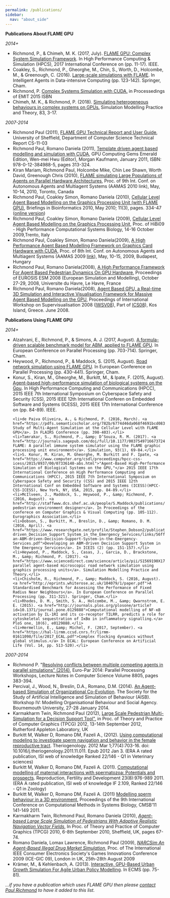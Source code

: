 ```yaml
---
permalink: /publications/
sidebar:
  nav: "about_side"
---
```

<p><b>Publications About FLAME GPU</b></p>
<div class="publications" style="font-size: 14px;">
<i>2014+</i>
<ul>
	<li>Richmond, P., &amp; Chimeh, M. K. (2017, July). <a href="https://www.computer.org/csdl/proceedings/hpcs/2017/3250/00/08035051.pdf">FLAME GPU: Complex System Simulation Framework</a>. In High Performance Computing &amp; Simulation (HPCS), 2017 International Conference on (pp. 11-17). IEEE.</li>
	<li>Coakley, S., Richmond, P., Gheorghe, M., Chin, S., Worth, D., Holcombe, M., &amp; Greenough, C. (2016). <a href="http://paulrichmond.shef.ac.uk/cv/publications/FLAME_IADIC.pdf">Large-scale simulations with FLAME</a>. In Intelligent Agents in Data-intensive Computing (pp. 123-142). Springer, Cham.</li>
	<li>Richmond, P. <a href="https://pdfs.semanticscholar.org/85de/5577da93b1811b1fd558b9dc56f9b35efe7f.pdf">Complex Systems Simulation with CUDA.</a> in Processedings of EMIT 2015 ISBN</li>
	<li>Chimeh, M. K., &amp; Richmond, P. (2018). <a href="https://www.sciencedirect.com/science/article/pii/S1569190X18300170">Simulating heterogeneous behaviours in complex systems on GPUs.</a> Simulation Modelling Practice and Theory, 83, 3-17.</li>
</ul>
<i>2007-2014</i>
<ul>
	<li>Richmond Paul (2011), <a href="http://www.dcs.shef.ac.uk/intranet/research/resmes/CS1103.pdf">FLAME GPU Technical Report and User Guide</a>, University of Sheffield, Department of Computer Science Technical Report CS-11-03</li>
	<li>Richmond Paul, Romano Daniela (2011), <a href="https://www.sciencedirect.com/science/article/pii/B9780123849885000218">Template driven agent based modelling and simulation with CUDA</a>, GPU Computing Gems Emerald Edition, Wen-mei Hwu (Editor), Morgan Kaufmann, January 2011, ISBN: 978-0-12-384988-5, pages 313-324.</li>
	<li>Kiran Mariam, Richmond Paul, Holcombe Mike, Chin Lee Shawn, Worth David, Greenough Chris (2010), <a href="http://www.ifaamas.org/Proceedings/aamas2010/pdf/04%20Demos/D-10.pdf">FLAME simulating Large Populations of Agents on Parallel Hardware Architectures</a>, Proc. of 9th Int. Conf. on Autonomous Agents and Multiagent Systems (AAMAS 2010 link), May, 10-14, 2010, Toronto, Canada </li>
	<li>Richmond Paul, Coakley Simon, Romano Daniela (2010), <a href="https://academic.oup.com/bib/article/11/3/334/225993">Cellular Level Agent Based Modelling on the Graphics Processing Unit (with FLAME GPU)</a>, Briefings in Bioinformatics 2010, May 2010; 11(3), pages. 334-47 (<a href="http://bib.oxfordjournals.org/cgi/content/full/bbp073v1">online version</a>) </li>
	<li>Richmond Paul, Coakley Simon, Romano Daniela (2009), <a href="http://paulrichmond.shef.ac.uk/cv/publications/hibi09.pdf">Cellular Level Agent Based Modelling on the Graphics Processing Unit</a>, Proc. of HiBi09 - High Performance Computational Systems Biology, 14-16 October 2009,Trento, Italy </li>
	<li>Richmond Paul, Coakley Simon, Romano Daniela(2009), <a href="http://paulrichmond.shef.ac.uk/cv/publications/aamas09.pdf">A High Performance Agent Based Modelling Framework on Graphics Card Hardware with CUDA</a>, Proc. of 8th Int. Conf. on Autonomous Agents and Multiagent Systems (AAMAS 2009 <a href="http://www.conferences.hu/AAMAS2009/key.html">link</a>), May, 10-15, 2009, Budapest, Hungary </li>
	<li>Richmond Paul, Romano Daniela(2008), <a href="http://www.paulrichmond.shef.ac.uk/cv/publications/pedestrians.pdf">A High Performance Framework For Agent Based Pedestrian Dynamics On GPU Hardware</a>, Proceedings of EUROSIS ESM 2008 (European Simulation and Modelling), October 27-29, 2008, Universite du Havre, Le Havre, France </li>
	<li>Richmond Paul, Romano Daniela(2008), <a href="http://www.paulrichmond.shef.ac.uk/cv/publications/abgpu.pdf">Agent Based GPU, a Real-time 3D Simulation and Interactive Visualisation Framework for Massive Agent Based Modelling on the GPU</a>, Proceedings of International Workshop on Supervisualisation 2008 (<a href="http://itolab.is.ocha.ac.jp/IWSV2008/index.html">IWSV08</a>), Part of <a href="http://ics08.hpclab.ceid.upatras.gr/">ICS08</a>), Kos Island, Greece. June 2008.</li>
</ul>
</div>
<p><b>Publications Using FLAME GPU</b></p>
<div class="publications" style="font-size: 14px;">
<i>2014+</i>
<ul>
	<li>Alzahrani, E., Richmond, P., &amp; Simons, A. J. (2017, August). <a href="http://eprints.whiterose.ac.uk/129070/1/formulabenchmarkABM.pdf">A formula-driven scalable benchmark model for ABM, applied to FLAME GPU</a>. In European Conference on Parallel Processing (pp. 703-714). Springer, Cham.</li>
	<li>Heywood, P., Richmond, P., &amp; Maddock, S. (2015, August). <a href="http://eprints.whiterose.ac.uk/125352/1/road-network-simulation-using-flame-gpu.pdf">Road network simulation using FLAME GPU</a>. In European Conference on Parallel Processing (pp. 430-441). Springer, Cham.</li>
	<li>Konur, S., Kiran, M., Gheorghe, M., Burkitt, M., &amp; Ipate, F. (2015, August). <a href="https://www.researchgate.net/profile/Florentin_Ipate/publication/308849943_Agent-Based_High-Performance_Simulation_of_Biological_Systems_on_the_GPU/links/5a37945daca27247ede2393c/Agent-Based-High-Performance-Simulation-of-Biological-Systems-on-the-GPU.pdf">Agent-based high-performance simulation of biological systems on the Gpu</a>. In High Performance Computing and Communications (HPCC), 2015 IEEE 7th International Symposium on Cyberspace Safety and Security (CSS), 2015 IEEE 12th International Conferen on Embedded Software and Systems (ICESS), 2015 IEEE 17th International Conference on (pp. 84-89). IEEE.</li>
	
	<li>de Paiva Oliveira, A., & Richmond, P. (2016, March). <a href="https://pdfs.semanticscholar.org/782b/6774d46da068f4691bcd083ef1fc248865a1.pdf">Feasibility Study of Multi-Agent Simulation at the Cellular Level with FLAME GPU</a>. In FLAIRS Conference (pp. 398-403).</li>
	<li>Tamrakar, S., Richmond, P., &amp; D’Souza, R. M. (2017). <a href="http://journals.sagepub.com/doi/full/10.1177/0037549716673724">PI-FLAME: A parallel immune system simulator using the FLAME graphic processing unit environment</a>. Simulation, 93(1), 69-84.</li>
	<li>S. Konur, M. Kiran, M. Gheorghe, M. Burkitt and F. Ipate, <a href="https://www.computer.org/csdl/proceedings/hpcc-css-icess/2015/8937/00/07336148-abs.html">"Agent-Based High-Performance Simulation of Biological Systems on the GPU,"</a> 2015 IEEE 17th International Conference on High Performance Computing and Communications (HPCC), 2015 IEEE 7th International Symposium on Cyberspace Safety and Security (CSS) and 2015 IEEE 12th International Conf on Embedded Software and Systems (ICESS)(HPCC-CSS-ICESS), New York, NY, USA, 2015, pp. 84-89.</li>
	<li>McIlveen, J., Maddock, S., Heywood, P., &amp; Richmond, P. (2016, August). <a href="http://staffwww.dcs.shef.ac.uk/people/S.Maddock/publications/McIlveenEtal2016.pdf">PED: pedestrian environment designer</a>. In Proceedings of the conferece on Computer Graphics & Visual Computing (pp. 105-112). Eurographics Association.</li>
	<li>Dobson, S., Burkitt, M., Breslin, D., &amp; Romano, D. M. (2016, April). <a href="https://www.researchgate.net/profile/Stephen_Dobson2/publication/299566651_Developing_an_ABM-driven_Decision_Support_System_in_the_Emergency_Services/links/56ffc42e08aee995dde81829/Developing-an-ABM-driven-Decision-Support-System-in-the-Emergency-Services.pdf">Developing an ABM-driven Decision Support System in the Emergency Services</a>. In ICEIS (2) (pp. 151-157).</li>
	<li>Heywood, P., Maddock, S., Casas, J., Garcia, D., Brackstone, M., &amp; Richmond, P. (2017). <a href="https://www.sciencedirect.com/science/article/pii/S1569190X17301545">Data-parallel agent-based microscopic road network simulation using graphics processing units</a>. Simulation Modelling Practice and Theory.</li>
	<li>Chisholm, R., Richmond, P., &amp; Maddock, S. (2016, August). <a href="http://eprints.whiterose.ac.uk/104079/1/paper.pdf">A Standardised Benchmark for Assessing the Performance of Fixed Radius Near Neighbours</a>. In European Conference on Parallel Processing (pp. 311-321). Springer, Cham.</li>
	<li>Rhodes, D. M., Smith, S. A., Holcombe, M., &amp; Qwarnstrom, E. E. (2015). <a href="http://journals.plos.org/plosone/article?id=10.1371/journal.pone.0129888">Computational modelling of NF-κB activation by IL-1RI and its co-receptor TILRR, predicts a role for cytoskeletal sequestration of IκBα in inflammatory signalling.</a> PloS one, 10(6), e0129888.</li>
	<li>Hermellin, E., &amp; Michel, F. (2017, September). <a href="https://hal-lirmm.ccsd.cnrs.fr/lirmm-01611098/file/2017_ECAL.pdf">Complex flocking dynamics without global stimulus.</a> In ECAL: European Conference on Artificial Life (Vol. 14, pp. 513-520).</li>
</ul>
<i>2007-2014</i>
<ul>
<li>Richmond P. "<a href="http://link.springer.com/chapter/10.1007%2F978-3-319-14325-5_33#page-1">Resolving conflicts between multiple competing agents in parallel simulations" (2014)</a>, Euro-Par 2014: Parallel Processing Workshops, Lecture Notes in Computer Science Volume 8805, pages 383-394.</li>
<li>Percival, J., Wood, N., Breslin, D.A., Romano, D.M. (2014). <a href="http://citeseerx.ist.psu.edu/viewdoc/download;jsessionid=B81C02E95266EAA1C281A2773B547094?doi=10.1.1.645.5511&rep=rep1&type=pdf">An Agent-based Simulation of Organizational Co-Evolution</a>. The Society for the Study of Artificial Intelligence and Simulation of Behaviour (AISB). Workshop IV: Modelling Organisational Behaviour and Social Agency. Bournemouth University, 27-28 January 2014.</li>
<li>Karmakharm Twin, Richmond Paul (2012), <a href="https://www.researchgate.net/profile/Twin_Karmakharm/publication/283533855_Large_scale_pedestrian_multi-simulation_for_a_decision_support_tool/links/567144db08ae5252e6f3e467.pdf">Large Scale Pedestrian Multi-Simulation for a Decision Support Tool",</a> in Proc. of Theory and Practice of Computer Graphics (TPCG) 2012, 13-14th September 2012, Rutherford Appleton Laboratory, UK</li>
<li>Burkitt M, Walker D, Romano DM, Fazeli A., (2012). <a href="https://www.sciencedirect.com/science/article/pii/S0093691X1100608X?via%3Dihub">Using computational modeling to investigate sperm navigation and behavior in the female reproductive tract</a>. Theriogenology. 2012 Mar 1;77(4):703-16. doi: 10.1016/j.theriogenology.2011.11.011. Epub 2012 Jan 3. (ERA A rated publication, ISI web of knowledge Ranked 22/146 - Q1 in Veterinary sciences)</li>
<li>Burkitt M, Walker D, Romano DM, Fazeli A. (2011). <a href="http://citeseerx.ist.psu.edu/viewdoc/download?doi=10.1.1.472.3065&rep=rep1&type=pdf">Computational modelling of maternal interactions with spermatozoa: Potentials and prospects</a>. Reproduction, Fertility and Development 23(8):976-989 2011. (ERA A rated publication, ISI web of knowledge IF 2.109, Ranked 22/146 - Q1 in Zoology)</li>
<li>Burkitt M, Walker D, Romano DM, Fazeli A. (2011) <a href="http://flame.ac.uk/pubs/pdf/p141-burkitt.pdf">Modelling sperm behaviour in a 3D environment</a>, Proceedings of the 9th International Conference on Computational Methods in Systems Biology, CMSB'11 141-149 2011.</li>
<li>Karmakharm Twin, Richmond Paul, Romano Daniela (2010), <i><a href="http://www.paulrichmond.shef.ac.uk/cv/publications/eguk2010_vectorfields.pdf">Agent-based Large Scale Simulation of Pedestrians With Adaptive Realistic Navigation Vector Fields</a></i>, In Proc. of Theory and Practice of Computer Graphics (TPCG) 2010, 6-8th September 2010, Sheffield, UK, pages 67-74.</li>
<li>Romano Daniela, Lomax Lawrence, Richmond Paul (2009), <i><a href="http://www.paulrichmond.shef.ac.uk/cv/publications/NARCsim.pdf">NARCSim An Agent-Based Illegal Drug Market Simulation</a></i>, Proc. of The International IEEE Consumer Electronics Society's Games Innovations Conference 2009 (ICE-GIC 09), London in UK, 25th-28th August 2009</li>
<li>Krämer, M., &amp; Kehlenbach, A. (2013). <a href="https://pdfs.semanticscholar.org/94db/538400e0f5583b9e44f3226e158273e7f259.pdf">Interactive, GPU-Based Urban Growth Simulation For Agile Urban Policy Modelling</a>. In ECMS (pp. 75-81).</li>
</ul>


<p>
	<i>
		...if you have a publication which uses FLAME GPU then please <a href="/contact">contact Paul Richmond</a> to have it added to this list.
	</i>
</p>
</div>